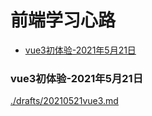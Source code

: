 # 前端学习心路

<!-- @import "[TOC]" {cmd="toc" depthFrom=3 depthTo=6 orderedList=false} -->

<!-- code_chunk_output -->

- [vue3初体验-2021年5月21日](#vue3初体验-2021年5月21日)

<!-- /code_chunk_output -->

### vue3初体验-2021年5月21日
[./drafts/20210521vue3.md](./drafts/20210521vue3.md)